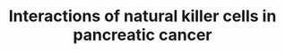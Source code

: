 ---
annotations:
- id: CL:0001064
  type: Cell Type Ontology
  value: malignant cell
- id: PW:0000626
  parent: disease pathway
  type: Pathway Ontology
  value: pancreatic cancer pathway
- id: CL:0000623
  parent: native cell
  type: Cell Type Ontology
  value: natural killer cell
- id: DOID:1793
  parent: disease of cellular proliferation
  type: Disease Ontology
  value: pancreatic cancer
authors:
- NKnoops
- Mkutmon
- Eweitz
- Egonw
communities:
- PancCanNet
description: This pathway shows the interaction between a Natural Killer cell and
  a pancreatic tumor cell. With the specific cell receptors found on the NK cell,
  it is able to recognize malignant cells and secrete cytokines and chemokines to
  create an enhanced immune response. Their ability to activate both innate- as well
  as adaptive immune cells makes the NK cell an excellent target for novel immunotherapy
  treatments against pancreatic cancer. The pathway curation is mainly based on a
  systemic review by Van Audenaerde et al. in 2018 (10.1016/j.pharmthera.2018.04.003).
last-edited: 2021-10-09
organisms:
- Homo sapiens
redirect_from:
- /index.php/Pathway:WP5092
- /instance/WP5092
revision: null
schema-jsonld:
- '@context': https://schema.org/
  '@id': https://wikipathways.github.io/pathways/WP5092.html
  '@type': Dataset
  creator:
    '@type': Organization
    name: WikiPathways
  description: This pathway shows the interaction between a Natural Killer cell and
    a pancreatic tumor cell. With the specific cell receptors found on the NK cell,
    it is able to recognize malignant cells and secrete cytokines and chemokines to
    create an enhanced immune response. Their ability to activate both innate- as
    well as adaptive immune cells makes the NK cell an excellent target for novel
    immunotherapy treatments against pancreatic cancer. The pathway curation is mainly
    based on a systemic review by Van Audenaerde et al. in 2018 (10.1016/j.pharmthera.2018.04.003).
  keywords:
  - ADAM10
  - ADAM17
  - Apoptosis
  - BMI1
  - CCL1
  - CCL2
  - CCL3
  - CCL4
  - CCL5
  - CD226
  - CD96
  - CXCL8
  - FCGR3A
  - FOXO1
  - GATA2
  - GM-CSF
  - GZMB
  - Glycolysis
  - IFNG
  - IGHG1
  - IgE
  - KLRK1
  - MICA
  - MICB
  - MYC
  - NCR1
  - NCR3
  - NCR3LG1
  - PRF1
  - PVR
  - TIGIT
  - TNF
  - ULBP1
  - glucose
  - lactate
  license: CC0
  name: Interactions of natural killer cells in pancreatic cancer
seo: CreativeWork
title: Interactions of natural killer cells in pancreatic cancer
wpid: WP5092
---